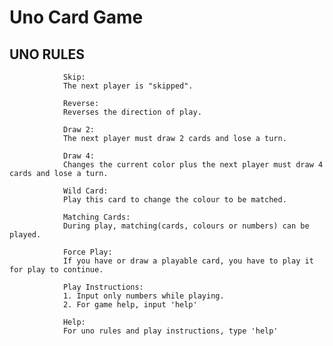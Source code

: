 # Uno Card Game
## UNO RULES
                Skip:
                The next player is "skipped".

                Reverse:
                Reverses the direction of play.

                Draw 2:
                The next player must draw 2 cards and lose a turn.

                Draw 4:
                Changes the current color plus the next player must draw 4 cards and lose a turn.

                Wild Card:
                Play this card to change the colour to be matched.

                Matching Cards:
                During play, matching(cards, colours or numbers) can be played.

                Force Play:
                If you have or draw a playable card, you have to play it for play to continue.

                Play Instructions:
                1. Input only numbers while playing.
                2. For game help, input 'help'

                Help:
                For uno rules and play instructions, type 'help'
